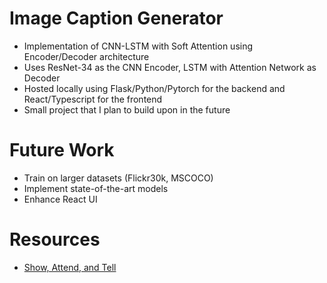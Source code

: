 # Image Caption Generator
- Implementation of CNN-LSTM with Soft Attention using Encoder/Decoder architecture
- Uses ResNet-34 as the CNN Encoder, LSTM with Attention Network as Decoder
- Hosted locally using Flask/Python/Pytorch for the backend and React/Typescript for the frontend
- Small project that I plan to build upon in the future

# Future Work
- Train on larger datasets (Flickr30k, MSCOCO)
- Implement state-of-the-art models
- Enhance React UI

# Resources
- [Show, Attend, and Tell](https://arxiv.org/pdf/1502.03044.pdf)
